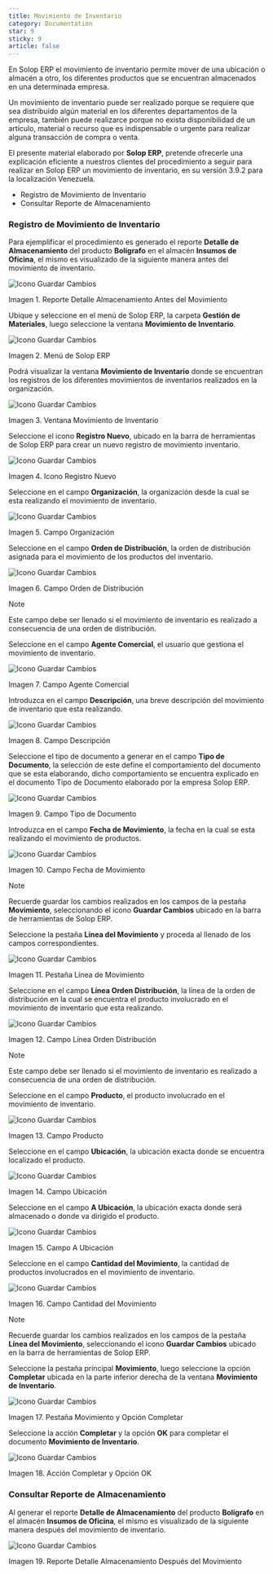 ```yaml
---
title: Movimiento de Inventario
category: Documentation
star: 9
sticky: 9
article: false
---
```


En Solop ERP el movimiento de inventario permite mover de una ubicación o almacén a otro, los diferentes productos que se encuentran almacenados en una determinada empresa.

Un movimiento de inventario puede ser realizado porque se requiere que sea distribuido algún material en los diferentes departamentos de la empresa, también puede realizarce porque no exista disponibilidad de un artículo, material o recurso que es indispensable o urgente para realizar alguna transacción de compra o venta.

El presente material elaborado por **Solop ERP**, pretende ofrecerle una explicación eficiente a nuestros clientes del procedimiento a seguir para realizar en Solop ERP un movimiento de inventario, en su versión 3.9.2 para la localización Venezuela.

- Registro de Movimiento de Inventario
- Consultar Reporte de Almacenamiento

### Registro de Movimiento de Inventario

Para ejemplificar el procedimiento es generado el reporte **Detalle de Almacenamiento** del producto **Bolígrafo** en el almacén **Insumos de Oficina**, el mismo es visualizado de la siguiente manera antes del movimiento de inventario.

![Icono Guardar Cambios](/assets/img/docs/materials-management/mam-materials-image19.png)

Imagen 1. Reporte Detalle Almacenamiento Antes del Movimiento

Ubique y seleccione en el menú de Solop ERP, la carpeta **Gestión de Materiales**, luego seleccione la ventana **Movimiento de Inventario**.

![Icono Guardar Cambios](/assets/img/docs/materials-management/mam-materials-image20.png)

Imagen 2. Menú de Solop ERP

Podrá visualizar la ventana **Movimiento de Inventario** donde se encuentran los registros de los diferentes movimientos de inventarios realizados en la organización.

![Icono Guardar Cambios](/assets/img/docs/materials-management/mam-materials-image21.png)

Imagen 3. Ventana Movimiento de Inventario

Seleccione el icono **Registro Nuevo**, ubicado en la barra de herramientas de Solop ERP para crear un nuevo registro de movimiento inventario.

![Icono Guardar Cambios](/assets/img/docs/materials-management/mam-materials-image22.png)

Imagen 4. Icono Registro Nuevo

Seleccione en el campo **Organización**, la organización desde la cual se esta realizando el movimiento de inventario.

![Icono Guardar Cambios](/assets/img/docs/materials-management/mam-materials-image23.png)

Imagen 5. Campo Organización

Seleccione en el campo **Orden de Distribución**, la orden de distribución asignada para el movimiento de los productos del inventario.

![Icono Guardar Cambios](/assets/img/docs/materials-management/mam-materials-image24.png)

Imagen 6. Campo Orden de Distribución

Note

Este campo debe ser llenado si el movimiento de inventario es realizado a consecuencia de una orden de distribución.

Seleccione en el campo **Agente Comercial**, el usuario que gestiona el movimiento de inventario.

![Icono Guardar Cambios](/assets/img/docs/materials-management/mam-materials-image25.png)

Imagen 7. Campo Agente Comercial

Introduzca en el campo **Descripción**, una breve descripción del movimiento de inventario que esta realizando.

![Icono Guardar Cambios](/assets/img/docs/materials-management/mam-materials-image26.png)

Imagen 8. Campo Descripción

Seleccione el tipo de documento a generar en el campo **Tipo de Documento**, la selección de este define el comportamiento del documento que se esta elaborando, dicho comportamiento se encuentra explicado en el documento Tipo de Documento elaborado por la empresa Solop ERP.

![Icono Guardar Cambios](/assets/img/docs/materials-management/mam-materials-image27.png)

Imagen 9. Campo Tipo de Documento

Introduzca en el campo **Fecha de Movimiento**, la fecha en la cual se esta realizando el movimiento de productos.

![Icono Guardar Cambios](/assets/img/docs/materials-management/mam-materials-image28.png)

Imagen 10. Campo Fecha de Movimiento

Note

Recuerde guardar los cambios realizados en los campos de la pestaña **Movimiento**, seleccionando el icono **Guardar Cambios** ubicado en la barra de herramientas de Solop ERP.

Seleccione la pestaña **Línea del Movimiento** y proceda al llenado de los campos correspondientes.

![Icono Guardar Cambios](/assets/img/docs/materials-management/mam-materials-image29.png)

Imagen 11. Pestaña Línea de Movimiento

Seleccione en el campo **Línea Orden Distribución**, la línea de la orden de distribución en la cual se encuentra el producto involucrado en el movimiento de inventario que esta realizando.

![Icono Guardar Cambios](/assets/img/docs/materials-management/mam-materials-image30.png)

Imagen 12. Campo Línea Orden Distribución

Note

Este campo debe ser llenado si el movimiento de inventario es realizado a consecuencia de una orden de distribución.

Seleccione en el campo **Producto**, el producto involucrado en el movimiento de inventario.

![Icono Guardar Cambios](/assets/img/docs/materials-management/mam-materials-image31.png)

Imagen 13. Campo Producto

Seleccione en el campo **Ubicación**, la ubicación exacta donde se encuentra localizado el producto.

![Icono Guardar Cambios](/assets/img/docs/materials-management/mam-materials-image32.png)

Imagen 14. Campo Ubicación

Seleccione en el campo **A Ubicación**, la ubicación exacta donde será almacenado o donde va dirigido el producto.

![Icono Guardar Cambios](/assets/img/docs/materials-management/mam-materials-image33.png)

Imagen 15. Campo A Ubicación

Seleccione en el campo **Cantidad del Movimiento**, la cantidad de productos involucrados en el movimiento de inventario.

![Icono Guardar Cambios](/assets/img/docs/materials-management/mam-materials-image34.png)

Imagen 16. Campo Cantidad del Movimiento

Note

Recuerde guardar los cambios realizados en los campos de la pestaña **Línea del Movimiento**, seleccionando el icono **Guardar Cambios** ubicado en la barra de herramientas de Solop ERP.

Seleccione la pestaña principal **Movimiento**, luego seleccione la opción **Completar** ubicada en la parte inferior derecha de la ventana **Movimiento de Inventario**.

![Icono Guardar Cambios](/assets/img/docs/materials-management/mam-materials-image35.png)

Imagen 17. Pestaña Movimiento y Opción Completar

Seleccione la acción **Completar** y la opción **OK** para completar el documento **Movimiento de Inventario**.

![Icono Guardar Cambios](/assets/img/docs/materials-management/mam-materials-image36.png)

Imagen 18. Acción Completar y Opción OK

### Consultar Reporte de Almacenamiento

Al generar el reporte **Detalle de Almacenamiento** del producto **Bolígrafo** en el almacén **Insumos de Oficina**, el mismo es visualizado de la siguiente manera después del movimiento de inventario.

![Icono Guardar Cambios](/assets/img/docs/materials-management/mam-materials-image37.png)

Imagen 19. Reporte Detalle Almacenamiento Después del Movimiento

